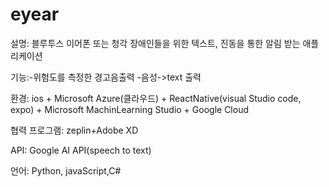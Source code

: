 # eyear
설명: 블루투스 이어폰 또는 청각 장애인들을 위한 텍스트, 진동을 통한 알림 받는 애플리케이션

기능:-위험도를 측정한 경고음출력
    -음성->text 출력
    

환경: ios + Microsoft Azure(클라우드) + ReactNative(visual Studio code, expo) + Microsoft MachinLearning Studio + Google Cloud

협력  프로그램: zeplin+Adobe XD

API: Google AI API(speech to text)

언어: Python, javaScript,C#
